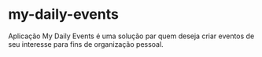 # my-daily-events
Aplicação My Daily Events é uma solução par quem deseja criar eventos de seu interesse para fins de organização pessoal.

